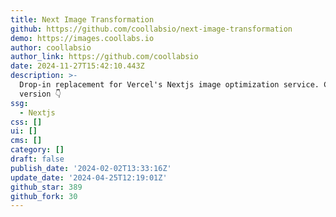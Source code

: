 ```yaml
---
title: Next Image Transformation
github: https://github.com/coollabsio/next-image-transformation
demo: https://images.coollabs.io
author: coollabsio
author_link: https://github.com/coollabsio
date: 2024-11-27T15:42:10.443Z
description: >-
  Drop-in replacement for Vercel's Nextjs image optimization service. Cloud
  version 👇
ssg:
  - Nextjs
css: []
ui: []
cms: []
category: []
draft: false
publish_date: '2024-02-02T13:33:16Z'
update_date: '2024-04-25T12:19:01Z'
github_star: 389
github_fork: 30
---
```

